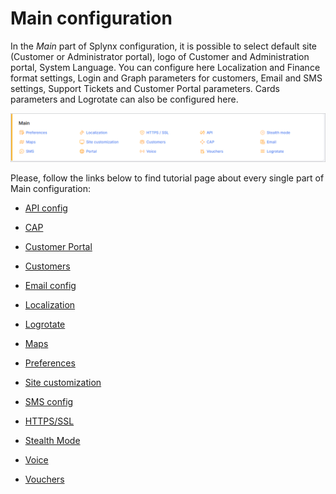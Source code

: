 Main configuration
==================

In the *Main* part of Splynx configuration, it is possible to select default site (Customer or Administrator portal), logo of Customer and Administration portal, System Language. You can configure here  Localization and Finance format settings, Login and Graph parameters for customers, Email and SMS settings, Support Tickets and Customer Portal parameters. Cards parameters and Logrotate can also be configured here.

![main menu](main-config.png)

Please, follow the links below to find tutorial page about every single part of Main configuration:

* [API config](configuration/main_configuration/api/api.md)

* [CAP](configuration/main_configuration/cap/cap.md)

* [Customer Portal](configuration/main_configuration/portal/portal.md)

* [Customers](configuration/main_configuration/customers/customers.md)

* [Email config](configuration/main_configuration/email_config/email_config.md)

* [Localization](configuration/main_configuration/localization/localization.md)

* [Logrotate](configuration/main_configuration/logrotate/logrotate.md)

* [Maps](configuration/main_configuration/maps/maps.md)

* [Preferences](configuration/main_configuration/preferences/preferences.md)

* [Site customization](configuration/main_configuration/site_customization/site_customization.md)

* [SMS config](configuration/main_configuration/sms_config/sms_config.md)

* [HTTPS/SSL](configuration/main_configuration/SSL_activation/SSL_activation.md)

* [Stealth Mode](configuration/main_configuration/stealth_mode/stealth_mode.md)

* [Voice](configuration/main_configuration/voice/voice.md)

* [Vouchers](configuration/main_configuration/vouchers/vouchers.md)
